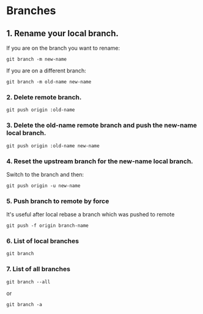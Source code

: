 # Branches

## 1. Rename your local branch.

If you are on the branch you want to rename:

```
git branch -m new-name
```

If you are on a different branch:

```
git branch -m old-name new-name
```

### 2. Delete remote branch.

```
git push origin :old-name
```

### 3. Delete the old-name remote branch and push the new-name local branch.

```
git push origin :old-name new-name
```

### 4. Reset the upstream branch for the new-name local branch.

Switch to the branch and then:

```
git push origin -u new-name
```

### 5. Push branch to remote by force

It's useful after local rebase a branch which was pushed to remote

```
git push -f origin branch-name
```

### 6. List of local branches

```
git branch
```

### 7. List of all branches

```
git branch --all
```

or

```
git branch -a
```